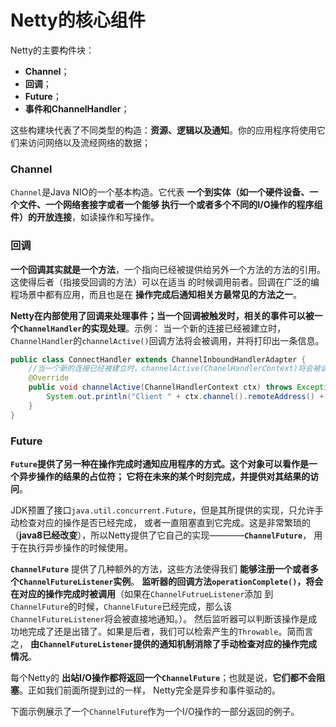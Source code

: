Netty的核心组件
==========================================================
Netty的主要构件块：

+ **Channel**；
+ **回调**；
+ **Future**；
+ **事件和ChannelHandler**；

这些构建块代表了不同类型的构造：**资源、逻辑以及通知**。你的应用程序将使用它们来访问网络以及流经网络的数据；

### Channel
`Channel`是Java NIO的一个基本构造。它代表 **一个到实体（如一个硬件设备、一个文件、一个网络套接字或者一个能够
执行一个或者多个不同的I/O操作的程序组件）的开放连接**，如读操作和写操作。

### 回调
**一个回调其实就是一个方法**，一个指向已经被提供给另外一个方法的方法的引用。这使得后者（指接受回调的方法）可以在适当
的时候调用前者。回调在广泛的编程场景中都有应用，而且也是在 **操作完成后通知相关方最常见的方法之一**。

**Netty在内部使用了回调来处理事件；当一个回调被触发时，相关的事件可以被一个`ChannelHandler`的实现处理**。示例：
当一个新的连接已经被建立时，`ChannelHandler`的`channelActive()`回调方法将会被调用，并将打印出一条信息。
```java
public class ConnectHandler extends ChannelInboundHandlerAdapter {
    //当一个新的连接已经被建立时，channelActive(ChanelHandlerContext)将会被调用
    @Override
    public void channelActive(ChannelHandlerContext ctx) throws Exception {
        System.out.println("Client " + ctx.channel().remoteAddress() + " connected");
    }
}
```

### Future
**`Future`提供了另一种在操作完成时通知应用程序的方式。这个对象可以看作是一个异步操作的结果的占位符；
它将在未来的某个时刻完成，并提供对其结果的访问**。

JDK预置了接口`java.util.concurrent.Future`，但是其所提供的实现，只允许手动检查对应的操作是否已经完成，
或者一直阻塞直到它完成。这是非常繁琐的（**java8已经改变**），所以Netty提供了它自己的实现————**`ChannelFuture`**，
用于在执行异步操作的时候使用。

**`ChannelFuture`** 提供了几种额外的方法，这些方法使得我们 **能够注册一个或者多个`ChannelFutureListener`实例**。
**监听器的回调方法`operationComplete()`，将会在对应的操作完成时被调用**（如果在`ChannelFutrueListener`添加
到`ChannelFuture`的时候，`ChannelFuture`已经完成，那么该`ChannelFutureListener`将会被直接地通知。）。
然后监听器可以判断该操作是成功地完成了还是出错了。如果是后者，我们可以检索产生的`Throwable`。简而言之，
**由`ChannelFutureListener`提供的通知机制消除了手动检查对应的操作完成情况**。

每个Netty的 **出站I/O操作都将返回一个`ChannelFuture`**；也就是说，**它们都不会阻塞**。正如我们前面所提到过的一样，
Netty完全是异步和事件驱动的。

下面示例展示了一个`ChannelFuture`作为一个I/O操作的一部分返回的例子。


